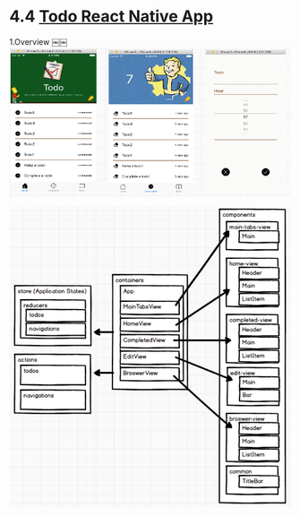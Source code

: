 # 4.4 [Todo React Native App](https://github.com/unbug/TodoRN)

1.Overview
￼￼![](QQ20160721-4.png)

![](QQ20160721-5.png)


